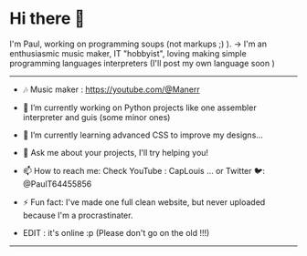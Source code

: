 # Hi there 👋

I'm Paul, working on programming soups (not markups ;) ).
-> I'm an enthusiasmic music maker, IT "hobbyist", loving making simple programming languages interpreters (I'll post my own language soon ) 

---

- 🎶 Music maker : https://youtube.com/@Manerr
- 🔭 I’m currently working on Python projects like one assembler interpreter and guis (some minor ones)
- 🌱 I’m currently learning advanced CSS to improve my designs...
- 💬 Ask me about your projects, I'll try helping you!
- 📫 How to reach me: Check YouTube : CapLouis ... or Twitter 🐦: @PaulT64455856


- ⚡ Fun fact: I've made one full clean website, but never uploaded because I'm a procrastinater.
- EDIT : it's online :p
(Please don't go on the old !!!)


---

